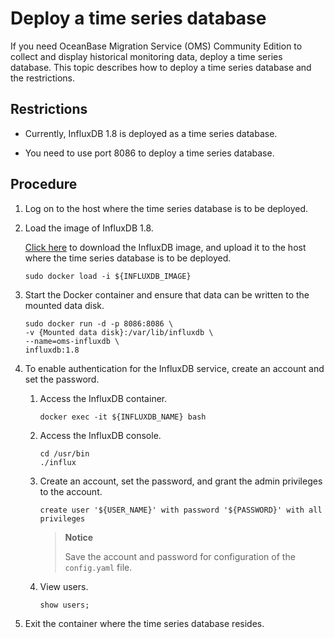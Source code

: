 # Deploy a time series database

If you need OceanBase Migration Service (OMS) Community Edition to collect and display historical monitoring data, deploy a time series database. This topic describes how to deploy a time series database and the restrictions. 

## Restrictions

* Currently, InfluxDB 1.8 is deployed as a time series database. 

* You need to use port 8086 to deploy a time series database. 

## Procedure

1. Log on to the host where the time series database is to be deployed. 

2. Load the image of InfluxDB 1.8. 

    [Click here](https://oms-images.oss-cn-shanghai.aliyuncs.com/current_branchs/influxdb_1.8.tar.gz) to download the InfluxDB image, and upload it to the host where the time series database is to be deployed. 
   
   ```shell
   sudo docker load -i ${INFLUXDB_IMAGE}
   ```

3. Start the Docker container and ensure that data can be written to the mounted data disk. 

   ```shell
   sudo docker run -d -p 8086:8086 \
   -v {Mounted data disk}:/var/lib/influxdb \
   --name=oms-influxdb \
   influxdb:1.8
   ```

4. To enable authentication for the InfluxDB service, create an account and set the password. 

   1. Access the InfluxDB container. 

      ```shell
      docker exec -it ${INFLUXDB_NAME} bash
      ```
   
   2. Access the InfluxDB console. 

      ```shell
      cd /usr/bin
      ./influx
      ```
   
   3. Create an account, set the password, and grant the admin privileges to the account. 

      ```shell
      create user '${USER_NAME}' with password '${PASSWORD}' with all privileges
      ```

      >**Notice**
      >
      >Save the account and password for configuration of the `config.yaml` file.  
      
   
   4. View users. 

      ```shell
      show users;
      ```

5. Exit the container where the time series database resides. 